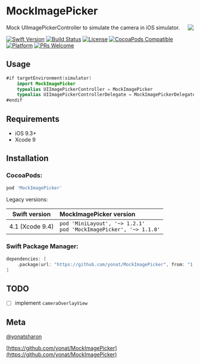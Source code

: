 # MockImagePicker
<img align="right" src="Screenshots/MockImagePicker.png">
Mock UIImagePickerController to simulate the camera in iOS simulator.

[![Swift Version][swift-image]][swift-url]
[![Build Status][travis-image]][travis-url]
[![License][license-image]][license-url]
[![CocoaPods Compatible](https://img.shields.io/cocoapods/v/MockImagePicker.svg)](https://img.shields.io/cocoapods/v/MockImagePicker.svg)  
[![Platform](https://img.shields.io/cocoapods/p/MockImagePicker.svg?style=flat)](http://cocoapods.org/pods/MockImagePicker)
[![PRs Welcome](https://img.shields.io/badge/PRs-welcome-brightgreen.svg?style=flat-square)](http://makeapullrequest.com)

## Usage

```swift
#if targetEnvironment(simulator)
    import MockImagePicker
    typealias UIImagePickerController = MockImagePicker
    typealias UIImagePickerControllerDelegate = MockImagePickerDelegate
#endif
```

## Requirements

- iOS 9.3+
- Xcode 9

## Installation

### CocoaPods:

```ruby
pod 'MockImagePicker'
```

Legacy versions:

| Swift version | MockImagePicker version |
| :---: | :--- |
| 4.1 (Xcode 9.4) | `pod 'MiniLayout', '~> 1.2.1'`<br>`pod 'MockImagePicker', '~> 1.1.0'` |

### Swift Package Manager:

```swift
dependencies: [
    .package(url: "https://github.com/yonat/MockImagePicker", from: "1.2.4")
]
```

## TODO

- [ ] implement `cameraOverlayView`

## Meta

[@yonatsharon](https://twitter.com/yonatsharon)

[https://github.com/yonat/MockImagePicker](https://github.com/yonat/MockImagePicker)

[swift-image]:https://img.shields.io/badge/swift-4.2-orange.svg
[swift-url]: https://swift.org/
[license-image]: https://img.shields.io/badge/License-MIT-blue.svg
[license-url]: LICENSE.txt
[travis-image]: https://img.shields.io/travis/dbader/node-datadog-metrics/master.svg?style=flat-square
[travis-url]: https://travis-ci.org/dbader/node-datadog-metrics
[codebeat-image]: https://codebeat.co/badges/c19b47ea-2f9d-45df-8458-b2d952fe9dad
[codebeat-url]: https://codebeat.co/projects/github-com-vsouza-awesomeios-com
